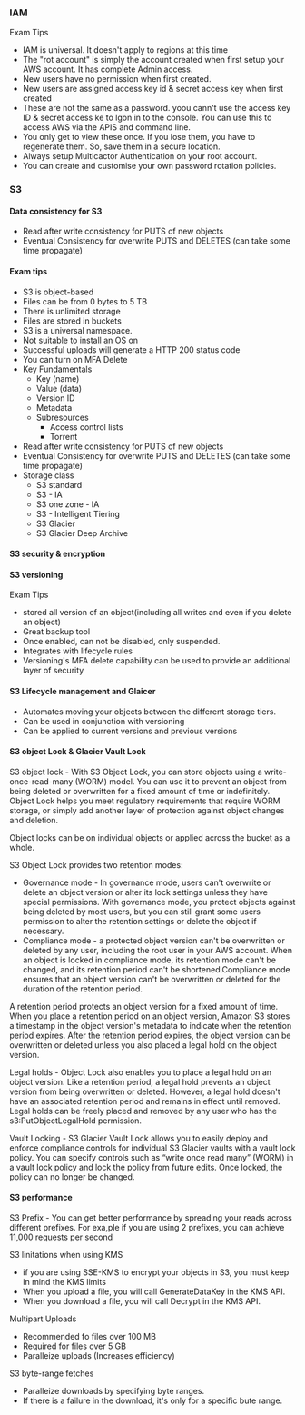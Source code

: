 ### IAM

Exam Tips

* IAM is universal. It doesn't apply to regions at this time
* The "rot account" is simply the account created when first setup your AWS account. It has complete Admin access.
* New users have no permission when first created.
* New users are assigned access key id & secret access key when first created
* These are not the same as a password. yoou cann't use the access key ID & secret access ke to lgon in to the console. You can use this to access AWS via the APIS and command line.
* You only get to view these once. If you lose them, you have to regenerate them. So, save them in a secure location.
* Always setup Multicactor Authentication on your root account.
* You can create and customise your own password rotation policies.

### S3

#### Data consistency for S3
* Read after write consistency for PUTS of new objects
* Eventual Consistency for overwrite PUTS and DELETES (can take some time propagate)

#### Exam tips
* S3 is object-based
* Files can be from 0 bytes to 5 TB
* There is unlimited storage
* Files are stored in buckets
* S3 is a universal namespace.
* Not suitable to install an OS on
* Successful uploads will generate a HTTP 200 status code
* You can turn on MFA Delete
* Key Fundamentals
  * Key (name)
  * Value (data)
  * Version ID
  * Metadata
  * Subresources
    * Access control lists
    * Torrent
* Read after write consistency for PUTS of new objects
* Eventual Consistency for overwrite PUTS and DELETES (can take some time propagate)
* Storage class
  * S3 standard
  * S3 - IA
  * S3 one zone - IA
  * S3 - Intelligent Tiering
  * S3 Glacier
  * S3 Glacier Deep Archive

#### S3 security & encryption

#### S3 versioning

Exam Tips

* stored all version of an object(including all writes and even if you delete an object)
* Great backup tool
* Once enabled, can not be disabled, only suspended.
* Integrates with lifecycle rules
* Versioning's MFA delete capability can be used to provide an additional layer of security

#### S3 Lifecycle management and Glaicer

* Automates moving your objects between the different storage tiers.
* Can be used in conjunction with versioning
* Can be applied to current versions and previous versions

#### S3 object Lock & Glacier Vault Lock

S3 object lock - With S3 Object Lock, you can store objects using a write-once-read-many (WORM) model. You can use it to prevent an object from being deleted or overwritten for a fixed amount of time or indefinitely. Object Lock helps you meet regulatory requirements that require WORM storage, or simply add another layer of protection against object changes and deletion.

Object locks can be on individual objects or applied across the bucket as a whole.

S3 Object Lock provides two retention modes:
* Governance mode - In governance mode, users can't overwrite or delete an object version or alter its lock settings unless they have special permissions. With governance mode, you protect objects against being deleted by most users, but you can still grant some users permission to alter the retention settings or delete the object if necessary. 
* Compliance mode - a protected object version can't be overwritten or deleted by any user, including the root user in your AWS account. When an object is locked in compliance mode, its retention mode can't be changed, and its retention period can't be shortened.Compliance mode ensures that an object version can't be overwritten or deleted for the duration of the retention period.

A retention period protects an object version for a fixed amount of time. When you place a retention period on an object version, Amazon S3 stores a timestamp in the object version's metadata to indicate when the retention period expires. After the retention period expires, the object version can be overwritten or deleted unless you also placed a legal hold on the object version.

Legal holds - Object Lock also enables you to place a legal hold on an object version. Like a retention period, a legal hold prevents an object version from being overwritten or deleted. However, a legal hold doesn't have an associated retention period and remains in effect until removed. Legal holds can be freely placed and removed by any user who has the s3:PutObjectLegalHold permission. 

Vault Locking - S3 Glacier Vault Lock allows you to easily deploy and enforce compliance controls for individual S3 Glacier vaults with a vault lock policy. You can specify controls such as “write once read many” (WORM) in a vault lock policy and lock the policy from future edits. Once locked, the policy can no longer be changed.

#### S3 performance

S3 Prefix - You can get better performance by spreading your reads across different prefixes. For exa,ple if you are using 2 prefixes, you can achieve 11,000 requests per second

S3 linitations when using KMS
* if you are using SSE-KMS to encrypt your objects in S3, you must keep in mind the KMS limits
* When you upload a file, you will call GenerateDataKey in the KMS API.
* When you download a file, you will call Decrypt in the KMS API.

Multipart Uploads
* Recommended fo files over 100 MB
* Required for files over 5 GB
* Paralleize uploads (Increases efficiency)

S3 byte-range fetches
* Paralleize downloads by specifying byte ranges.
* If there is a failure in the download, it's only for a specific bute range.

